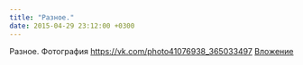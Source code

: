 ```yaml
---
title: "Разное."
date: 2015-04-29 23:12:00 +0300
---
```


Разное.
Фотография
<a class="vk-attach" href="https://vk.com/photo41076938_365033497">https://vk.com/photo41076938_365033497</a>
<a class="vk-attach" href="https://vk.com/photo41076938_365033497">Вложение</a>
